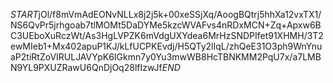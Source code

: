 $START$jOl/f8mVmAdEONvNLLx8j2j5k+00xeSSjXq/AoogBQtrj5hhXa12vxTX1/NS6QvPr5jrhgoab7tlMOMt5DaDYMe5kzcWVAFvs4nRDxMCN+Zq+Apxw6BC3UEboXuRczWt/As3HgLVPZK6mVdgUXYdea6MrHzSNDPIfet91XHMH/3T2ewMIeb1+Mx402apuP1KJ/kLfUCPKEvdj/H5QTy2lIqL/zhQeE31O3ph9WnYnuaP2tiRtZoVIRULJAVYpK6IGkmn7y0Yu3mwWB8HcTBNKMM2PqU7x/a7LMBN9YL9PXUZRawU6QnDjOq28lfIzwJf$END$
